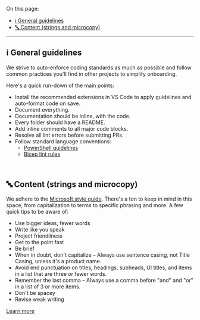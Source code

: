 <!-- markdownlint-disable MD041 -->

On this page:

- [ℹ️ General guidelines](#ℹ️-general-guidelines)
- [🔤 Content (strings and microcopy)](#-content-strings-and-microcopy)

---

## ℹ️ General guidelines

We strive to auto-enforce coding standards as much as possible and follow common practices you'll find in other projects to simplify onboarding.

Here's a quick run-down of the main points:

- Install the recommended extensions in VS Code to apply guidelines and auto-format code on save.
- Document everything.
- Documentation should be inline, with the code.
- Every folder should have a README.
- Add inline comments to all major code blocks.
- Resolve all lint errors before submitting PRs.
- Follow standard language conventions:
  - [PowerShell guidelines](https://learn.microsoft.com/powershell/scripting/developer/cmdlet/cmdlet-development-guidelines)
  - [Bicep lint rules](https://learn.microsoft.com/azure/azure-resource-manager/bicep/linter)

<br>

## 🔤 Content (strings and microcopy)

We adhere to the [Microsoft style guide](https://docs.microsoft.com/style-guide/welcome). There's a ton to keep in mind in this space, from capitalization to terms to specific phrasing and more. A few quick tips to be aware of:

- Use bigger ideas, fewer words
- Write like you speak
- Project friendliness
- Get to the point fast
- Be brief
- When in doubt, don't capitalize – Always use sentence casing, not Title Casing, unless it's a product name.
- Avoid end punctuation on titles, headings, subheads, UI titles, and items in a list that are three or fewer words.
- Remember the last comma – Always use a comma before "and" and "or" in a list of 3 or more items.
- Don't be spacey
- Revise weak writing

[Learn more](https://docs.microsoft.com/style-guide/welcome)

<br>
